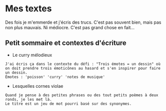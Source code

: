 # Mes textes

Des fois je m'emmerde et j'écris des trucs. C'est pas souvent bien, mais pas non plus mauvais. Ni médiocre. C'est pas grand chose en fait...

## Petit sommaire et contextes d'écriture

 - Le curry mélodieux

```
J'ai écris ça dans le contexte du défi : "Trois émotes = un dessin" où on doit prendre trois émoticônes au hasard et s'en inspirer pour faire un dessin.
Émotes : 'poisson' 'curry' 'notes de musique'
```

 - Lesquelles cornes violae

```
Quand je pense à des petites phrases ou des tout petits poèmes à deux ronds, je les met là.
Le titre est un jeu de mot pourri basé sur des synonymes.
```
